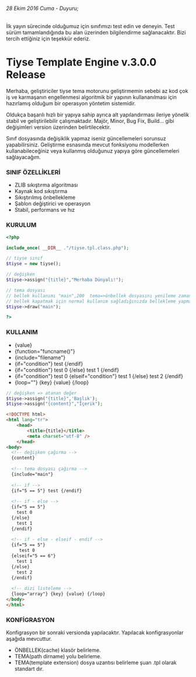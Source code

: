 ###### 28 Ekim 2016 Cuma - Duyuru;
İlk yayın sürecinde olduğumuz için sınıfımızı test edin ve deneyin. Test sürüm tamamlandığında bu alan üzerinden bilgilendirme sağlanacaktır. Bizi tercih ettiğiniz için teşekkür ederiz.

# Tiyse Template Engine v.3.0.0 Release
Merhaba, geliştiriciler tiyse tema motorunu geliştirmemin sebebi az kod çok iş ve karmaşanın engellenmesi algoritmik bir yapının kullananılması için hazırlamış olduğum bir operasyon yöntetim sistemidir.

Oldukça başarılı hızlı bir yapıya sahip ayrıca alt yapılandırması ileriye yönelik stabil ve geliştirilebilir çalışmaktadır. Majör, Minor, Bug Fix, Build... gibi değişimleri version üzerinden belirtilecektir.

Sınıf dosyasında değişiklik yapmaz iseniz güncellemeleri sorunsuz yapabilirsiniz. Geliştirme esnasında mevcut fonksiyonu modellerken kullanabileceğiniz veya kullanmış olduğunuz yapıya göre güncellemeleri sağlayacağım.

### SINIF ÖZELLİKLERİ
<ul>
  <li>ZLIB sıkıştırma algoritması</li>
  <li>Kaynak kod sıkıştırma</li>
  <li>Sıkıştırılmış önbellekleme</li>
  <li>Şablon değiştirici ve operasyon</li>
  <li>Stabil, performans ve hız</li>
</ul>

### KURULUM

```php
<?php

include_once( __DIR__ ."/tiyse.tpl.class.php");

// tiyse sınıf
$tiyse = new tiyse();

// değişken
$tiyse->assign("{title}","Merhaba Dünyalı!");

// tema dosyası
// bellek kullanımı "main",200  tema=>önbellek dosyasını yenileme zamanı
// bellek kapatmak için normal kullanım sağladığınızda bellekleme yapmayacaktır
$tiyse->draw("main");

?>
```

### KULLANIM

<ul>
  <li>{value}</li>
  <li>{function="funcname()"}</li>
  <li>{include="filename"}</li>
  <li>{if="condition"} test {/endif}</li>
  <li>{if="condition"} test 0 {/else} test 1 {/endif}</li>
  <li>{if="condition"} test 0 {elseif="condition"} test 1 {/else} test 2 {/endif}</li>
  <li>{loop=""} {key} {value} {/loop}</li>
</ul>

```php
// değişken => atanan değer
$tiyse->assign("{title}",'Başlık');
$tiyse->assign("{content}","İçerik");
```

```html
<!DOCTYPE html>
<html lang="tr">
	<head>
		<title>{title}</title>
		<meta charset="utf-8" />
	</head>
<body>
  <!-- değişken çağırma -->
  {content}
  
  <!-- tema dosyası çağırma -->
  {include="main"}
  
  <!-- if -->
  {if="5 == 5"} test {/endif}
  
  <!-- if - else -->
  {if="5 == 5"}
  	test 0
  {/else}
  	test 1
  {/endif}
  
  <!-- if - else - elseif - endif -->
  {if="5 == 5"}
  	 test 0
  {elseif="5 == 6"}
  	test 1
  {/else}
  	test 2
  {/endif}
  
  <!-- dizi listeleme -->
  {loop="array"} {key} {value} {/loop}
</body>
</html>
```

### KONFİGRASYON

Konfigrasyon bir sonraki versionda yapılacaktır. Yapılacak konfigrasyonlar aşağıda mevcuttur.

<ul>
  <li>ÖNBELLEK(cache) klasör belirleme.</li>
  <li>TEMA(path dirname) yolu belirleme.</li>
  <li>TEMA(template extension) dosya uzantısı belirleme şuan .tpl olarak standart dır.</li>
</ul>

